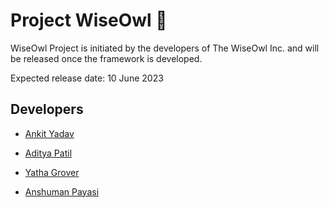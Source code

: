 # Project WiseOwl 🦉

WiseOwl Project is initiated by the developers of The WiseOwl Inc. and will be released once the framework is developed. 

Expected release date: 10 June 2023 

## Developers

- [Ankit Yadav](https://github.com/02ankit482)

- [Aditya Patil](https://github.com/PythonHacker24)

- [Yatha Grover](https://github.com/YATHAGROVER)

- [Anshuman Payasi](https://github.com/Anshumaniacc)
